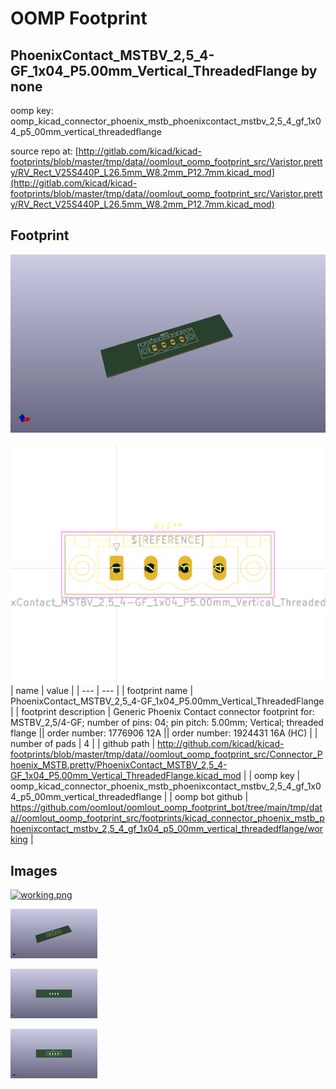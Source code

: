 # OOMP Footprint  
## PhoenixContact_MSTBV_2,5_4-GF_1x04_P5.00mm_Vertical_ThreadedFlange  by none  
  
oomp key: oomp_kicad_connector_phoenix_mstb_phoenixcontact_mstbv_2,5_4_gf_1x04_p5_00mm_vertical_threadedflange  
  
source repo at: [http://gitlab.com/kicad/kicad-footprints/blob/master/tmp/data//oomlout_oomp_footprint_src/Varistor.pretty/RV_Rect_V25S440P_L26.5mm_W8.2mm_P12.7mm.kicad_mod](http://gitlab.com/kicad/kicad-footprints/blob/master/tmp/data//oomlout_oomp_footprint_src/Varistor.pretty/RV_Rect_V25S440P_L26.5mm_W8.2mm_P12.7mm.kicad_mod)  
## Footprint  
  
[![working_kicad_pcb_3d.png](working_kicad_pcb_3d_600.png)](working_kicad_pcb_3d.png)  
  
[![working.png](working_600.png)](working.png)  
| name | value | 
| --- | --- | 
| footprint name | PhoenixContact_MSTBV_2,5_4-GF_1x04_P5.00mm_Vertical_ThreadedFlange | 
| footprint description | Generic Phoenix Contact connector footprint for: MSTBV_2,5/4-GF; number of pins: 04; pin pitch: 5.00mm; Vertical; threaded flange || order number: 1776906 12A || order number: 1924431 16A (HC) | 
| number of pads | 4 | 
| github path | http://github.com/kicad/kicad-footprints/blob/master/tmp/data//oomlout_oomp_footprint_src/Connector_Phoenix_MSTB.pretty/PhoenixContact_MSTBV_2,5_4-GF_1x04_P5.00mm_Vertical_ThreadedFlange.kicad_mod | 
| oomp key | oomp_kicad_connector_phoenix_mstb_phoenixcontact_mstbv_2,5_4_gf_1x04_p5_00mm_vertical_threadedflange | 
| oomp bot github | https://github.com/oomlout/oomlout_oomp_footprint_bot/tree/main/tmp/data//oomlout_oomp_footprint_src/footprints/kicad_connector_phoenix_mstb_phoenixcontact_mstbv_2,5_4_gf_1x04_p5_00mm_vertical_threadedflange/working | 
## Images  
  
[![working.png](working_140.png)](working.png)  
  
[![working_kicad_pcb_3d.png](working_kicad_pcb_3d_140.png)](working_kicad_pcb_3d.png)  
  
[![working_kicad_pcb_3d_back.png](working_kicad_pcb_3d_back_140.png)](working_kicad_pcb_3d_back.png)  
  
[![working_kicad_pcb_3d_front.png](working_kicad_pcb_3d_front_140.png)](working_kicad_pcb_3d_front.png)  
